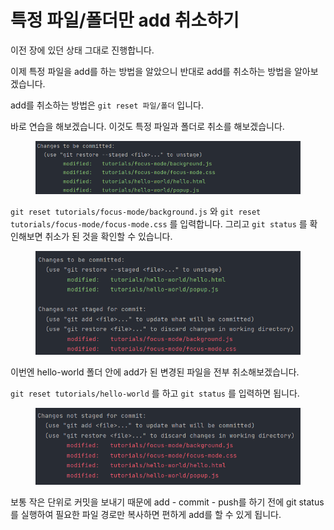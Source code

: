 # 특정 파일/폴더만 add 취소하기

이전 장에 있던 상태 그대로 진행합니다.

이제 특정 파일을 add를 하는 방법을 알았으니 반대로 add를 취소하는 방법을 알아보겠습니다.

add를 취소하는 방법은 `git reset 파일/폴더` 입니다.

바로 연습을 해보겠습니다. 이것도 특정 파일과 폴더로 취소를 해보겠습니다.

<figure><img src="../.gitbook/assets/image (2) (1) (1).png" alt=""><figcaption></figcaption></figure>

`git reset tutorials/focus-mode/background.js` 와 `git reset tutorials/focus-mode/focus-mode.css` 를 입력합니다. 그리고 `git status` 를 확인해보면 취소가 된 것을 확인할 수 있습니다.

<figure><img src="../.gitbook/assets/image (9).png" alt=""><figcaption></figcaption></figure>

이번엔 hello-world 폴더 안에 add가 된 변경된 파일을 전부 취소해보겠습니다.

`git reset tutorials/hello-world` 를 하고 `git status` 를 입력하면 됩니다.

<figure><img src="../.gitbook/assets/image (3) (1).png" alt=""><figcaption></figcaption></figure>

보통 작은 단위로 커밋을 보내기 때문에 add - commit - push를 하기 전에 git status를 실행하여 필요한 파일 경로만 복사하면 편하게 add를 할 수 있게 됩니다.
